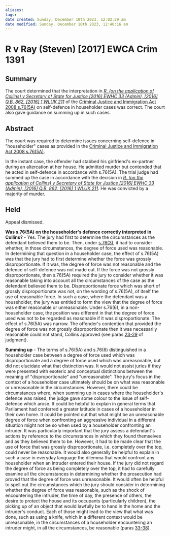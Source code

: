 ```yaml
---
aliases: 
tags: 
date created: Sunday, December 10th 2023, 12:02:29 am
date modified: Sunday, December 10th 2023, 12:40:16 am
---
```


# R v Ray (Steven) [2017] EWCA Crim 1391

## Summary

The court determined that the interpretation in _[R. (on the application of Collins) v Secretary of State for Justice [2016] EWHC 33 (Admin), [2016] Q.B. 862, [2016] 1 WLUK 211](https://uk.westlaw.com/Document/IE0EB9E80BB9411E5A8DCCCFA2E99CC2C/View/FullText.html?originationContext=document&transitionType=DocumentItem&ppcid=9848c47a878f4f99a33125286d131976&contextData=(sc.Default))_ of the [Criminal Justice and Immigration Act 2008 s.76(5A)](https://uk.westlaw.com/Document/I1F307450261911DDA4CACD152F86E460/View/FullText.html?originationContext=document&transitionType=DocumentItem&ppcid=9848c47a878f4f99a33125286d131976&contextData=(sc.Default)) on self-defence in householder cases was correct. The court also gave guidance on summing up in such cases.

## Abstract

The court was required to determine issues concerning self-defence in "householder" cases as provided in the [Criminal Justice and Immigration Act 2008 s.76(5A)](https://uk.westlaw.com/Document/I1F307450261911DDA4CACD152F86E460/View/FullText.html?originationContext=document&transitionType=DocumentItem&ppcid=9848c47a878f4f99a33125286d131976&contextData=(sc.Default)).

In the instant case, the offender had stabbed his girlfriend's ex-partner during an altercation at her house. He admitted murder but contended that he acted in self-defence in accordance with s.76(5A). The trial judge had summed up the case in accordance with the decision in _[R. (on the application of Collins) v Secretary of State for Justice [2016] EWHC 33 (Admin), [2016] Q.B. 862, [2016] 1 WLUK 211](https://uk.westlaw.com/Document/IE0EB9E80BB9411E5A8DCCCFA2E99CC2C/View/FullText.html?originationContext=document&transitionType=DocumentItem&ppcid=9848c47a878f4f99a33125286d131976&contextData=(sc.Default))_. He was convicted by a majority of murder.

## Held

Appeal dismissed.

**Was s.76(5A) on the householder's defence correctly interpreted in Collins?** - Yes. The jury had first to determine the circumstances as the defendant believed them to be. Then, under [s.76(3)](https://uk.westlaw.com/Document/I1F307450261911DDA4CACD152F86E460/View/FullText.html?originationContext=document&transitionType=DocumentItem&ppcid=9848c47a878f4f99a33125286d131976&contextData=(sc.Default)), it had to consider whether, in those circumstances, the degree of force used was reasonable. In determining that question in a householder case, the effect of s.76(5A) was that the jury had to first determine whether the force was grossly disproportionate. If it was, the degree of force was not reasonable and the defence of self-defence was not made out. If the force was not grossly disproportionate, then s.76(5A) required the jury to consider whether it was reasonable taking into account all the circumstances of the case as the defendant believed them to be. Disproportionate force which was short of grossly disproportionate was not, on the wording of s.76(5A), of itself the use of reasonable force. In such a case, where the defendant was a householder, the jury was entitled to form the view that the degree of force was either reasonable or unreasonable. Under s.76(6), in a non-householder case, the position was different in that the degree of force used was not to be regarded as reasonable if it was disproportionate. The effect of s.76(5A) was narrow. The offender's contention that provided the degree of force was not grossly disproportionate then it was necessarily reasonable could not stand, Collins approved (see paras [23-29](javascript:void(0); "View judgment paragraphs") of judgment).

**Summing up** - The terms of s.76(5A) and s.76(6) distinguished in a householder case between a degree of force used which was disproportionate and a degree of force used which was unreasonable, but did not elucidate what that distinction was. It would not assist juries if they were presented with esoteric and conceptual distinctions between the meaning of "disproportionate" and "unreasonable". The jury's focus in the context of a householder case ultimately should be on what was reasonable or unreasonable in the circumstances. However, there could be circumstances where, when summing up in cases where the householder's defence was raised, the judge gave some colour to the issue of self-defence which arose. It could be helpful to explain in general terms that Parliament had conferred a greater latitude in cases of a householder in their own home. It could be pointed out that what might be an unreasonable degree of force when confronting an aggressive individual in a different situation might not be so when used by a householder confronting an intruder. It was particularly important that the jury assess a defendant's actions by reference to the circumstances in which they found themselves and as they believed them to be. However, it had to be made clear that the use of force that was grossly disproportionate, i.e. completely over the top, could never be reasonable. It would also generally be helpful to explain in such a case in everyday language the dilemma that would confront any householder when an intruder entered their house. If the jury did not regard the degree of force as being completely over the top, it had to carefully examine all the circumstances in determining whether the prosecution had proved that the degree of force was unreasonable. It would often be helpful to spell out the circumstances which the jury should consider in determining whether the degree of force was reasonable, such as the shock of encountering the intruder, the time of day, the presence of others, the desire to protect the house and its occupants (particularly children), the picking up of an object that would lawfully be to hand in the home and the intruder's conduct. Each of those might lead to the view that what was done, such as using a knife, which in a different context would be unreasonable, in the circumstances of a householder encountering an intruder might, in all the circumstances, be reasonable (paras [33-38](javascript:void(0); "View judgment paragraphs")).
